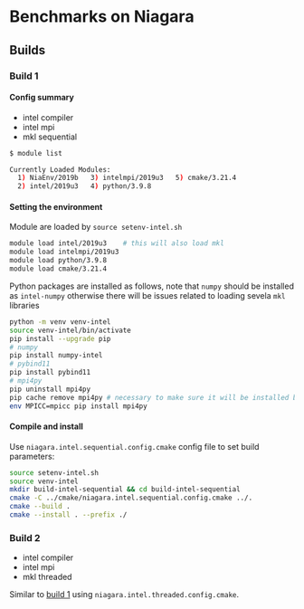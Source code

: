 # Benchmarks on Niagara

## Builds

### Build 1

#### Config summary

- intel compiler
- intel mpi
- mkl sequential

```bash
$ module list

Currently Loaded Modules:
  1) NiaEnv/2019b   3) intelmpi/2019u3   5) cmake/3.21.4
  2) intel/2019u3   4) python/3.9.8
```

#### Setting the environment

Module are loaded by `source setenv-intel.sh`

```bash
module load intel/2019u3    # this will also load mkl
module load intelmpi/2019u3
module load python/3.9.8
module load cmake/3.21.4
```

Python packages are installed as follows, note that `numpy` should be installed as `intel-numpy` otherwise there will be issues related to loading sevela `mkl` libraries

```bash
python -m venv venv-intel
source venv-intel/bin/activate
pip install --upgrade pip
# numpy
pip install numpy-intel
# pybind11
pip install pybind11
# mpi4py
pip uninstall mpi4py
pip cache remove mpi4py # necessary to make sure it will be installed by correct mpi library
env MPICC=mpicc pip install mpi4py
```

#### Compile and install

Use `niagara.intel.sequential.config.cmake` config file to set build parameters:

```bash
source setenv-intel.sh
source venv-intel
mkdir build-intel-sequential && cd build-intel-sequential
cmake -C ../cmake/niagara.intel.sequential.config.cmake ../.
cmake --build .
cmake --install . --prefix ./
```

### Build 2

- intel compiler
- intel mpi
- mkl threaded

Similar to [build 1](#build-1) using `niagara.intel.threaded.config.cmake`.
